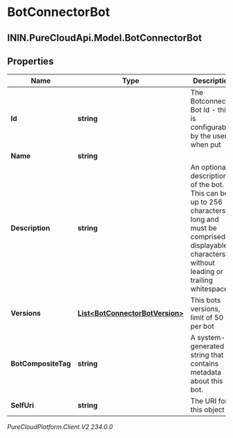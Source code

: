 # BotConnectorBot

## ININ.PureCloudApi.Model.BotConnectorBot

## Properties

|Name | Type | Description | Notes|
|------------ | ------------- | ------------- | -------------|
| **Id** | **string** | The Botconnector Bot Id - this is configurable by the user when put | |
| **Name** | **string** |  | [optional] |
| **Description** | **string** | An optional description of the bot.  This can be up to 256 characters long and must be comprised of displayable characters without leading or trailing whitespace | [optional] |
| **Versions** | [**List&lt;BotConnectorBotVersion&gt;**](BotConnectorBotVersion) | This bots versions, limit of 50 per bot | |
| **BotCompositeTag** | **string** | A system-generated string that contains metadata about this bot. | [optional] |
| **SelfUri** | **string** | The URI for this object | [optional] |



_PureCloudPlatform.Client.V2 234.0.0_
